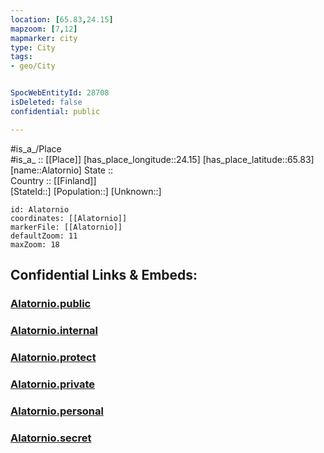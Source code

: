 ```yaml
---
location: [65.83,24.15] 
mapzoom: [7,12] 
mapmarker: city 
type: City
tags:
- geo/City


SpocWebEntityId: 28708
isDeleted: false
confidential: public

---
```

#is_a_/Place  
#is_a_ :: [[Place]] 
[has_place_longitude::24.15] 
[has_place_latitude::65.83] 
[name::Alatornio] 
State ::  
Country :: [[Finland]]  
[StateId::] 
[Population::] 
[Unknown::] 


```leaflet
id: Alatornio
coordinates: [[Alatornio]] 
markerFile: [[Alatornio]] 
defaultZoom: 11 
maxZoom: 18
```


## Confidential Links & Embeds: 

### [Alatornio.public](/_public/\Earth\Continent\Europe\Europe~North\Sweden\Provinces~Sweden\Norrbotten\CityAlatornio.public.md) 

### [Alatornio.internal](/_internal/\Earth\Continent\Europe\Europe~North\Sweden\Provinces~Sweden\Norrbotten\CityAlatornio.internal.md) 

### [Alatornio.protect](/_protect/\Earth\Continent\Europe\Europe~North\Sweden\Provinces~Sweden\Norrbotten\CityAlatornio.protect.md) 

### [Alatornio.private](/_private/\Earth\Continent\Europe\Europe~North\Sweden\Provinces~Sweden\Norrbotten\CityAlatornio.private.md) 

### [Alatornio.personal](/_personal/\Earth\Continent\Europe\Europe~North\Sweden\Provinces~Sweden\Norrbotten\CityAlatornio.personal.md) 

### [Alatornio.secret](/_secret/\Earth\Continent\Europe\Europe~North\Sweden\Provinces~Sweden\Norrbotten\CityAlatornio.secret.md)

